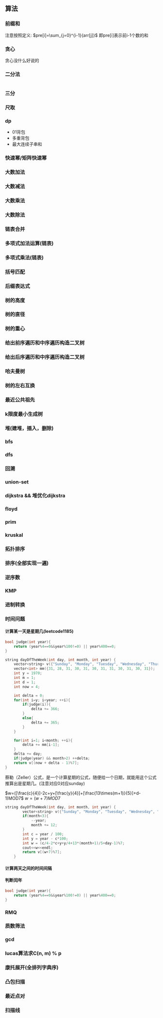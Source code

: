 ## 算法

### 前缀和
注意按照定义: $pre[i]=\sum_{j=0}^{i-1}{arr[j]}$
即pre[i]表示前i-1个数的和

### 贪心
贪心没什么好说的


### 二分法
```c++

```

### 三分

### 尺取

### dp
- 01背包
- 多重背包
- 最大连续子串和

### 快速幂/矩阵快速幂

### 大数加法

### 大数减法

### 大数乘法

### 大数除法

### 链表合并

### 多项式加法运算(链表)

### 多项式乘法(链表)

### 括号匹配

### 后缀表达式

### 树的高度

### 树的直径

### 树的重心

### 给出前序遍历和中序遍历构造二叉树

### 给出后序遍历和中序遍历构造二叉树

### 哈夫曼树

### 树的左右互换

### 最近公共祖先

### k限度最小生成树


### 堆(建堆，插入，删除)

### bfs

### dfs

### 回溯

### union-set

### dijkstra && 堆优化dijkstra

### floyd

### prim

### kruskal

### 拓扑排序

### 排序(全部实现一遍)

### 逆序数

### KMP

### 进制转换

### 时间问题
#### 计算某一天是星期几(leetcode1185)
```c++
bool judge(int year){
    return (year%4==0&&year%100!=0) || year%400==0;
}

string dayOfTheWeek(int day, int month, int year) {
    vector<string> v({"Sunday", "Monday", "Tuesday", "Wednesday", "Thursday", "Friday", "Saturday"});
    vector<int> mm({31, 28, 31, 30, 31, 30, 31, 31, 30, 31, 30, 31});
    int y = 1970;
    int m = 1;
    int d = 1;
    int now = 4;

    int delta = 0;
    for(int i=y; i<year; ++i){
        if(judge(i)){
            delta += 366;
        }
        else{
            delta += 365;
        }
    }

    for(int i=1; i<month; ++i){
        delta += mm[i-1];
    }
    delta += day;
    if(judge(year) && month>2) ++delta;
    return v[(now + delta - 1)%7];
}
```

蔡勒（Zeller）公式，是一个计算星期的公式，随便给一个日期，就能用这个公式推算出是星期几。(注意对应0对应sunday)

$w=([\frac{c}{4}]-2c+y+[\frac{y}{4}]+[\frac{13\times(m+1)}{5}]+d-1)MOD7$
$w=(w+7)MOD7$

```c++
string dayOfTheWeek(int day, int month, int year) {
        vector<string> v({"Sunday", "Monday", "Tuesday", "Wednesday", "Thursday", "Friday", "Saturday"});
        if(month<3){
            --year;
            month += 12;
        }
        int c = year / 100;
        int y = year - c*100;
        int w = (c/4-2*c+y+y/4+13*(month+1)/5+day-1)%7;
        cout<<w<<endl;
        return v[(w+7)%7];
    }
```

#### 计算两天之间的时间间隔
#### 判断闰年
```c++
bool judge(int year){
    return (year%4==0&&year%100!=0) || year%400==0;
}
```


### RMQ

### 质数筛法

### gcd

### lucas算法求C(n, m) % p

### 康托展开(全排列字典序)

### 凸包扫描

### 最近点对

### 扫描线

